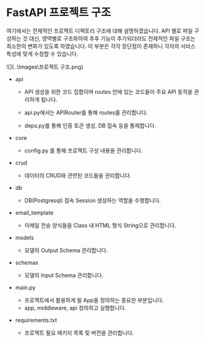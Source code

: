 # FastAPI 프로젝트 구조

여기에서는 전체적인 프로젝트 디렉토리 구조에 대해 설명하겠습니다. API 별로 파일 구성하는 것 대신, 영역별로 구조화하여 추후 기능이 추가되더라도 전체적인 파일 구조는 최소한의 변화가 있도록 하였습니다. 이 부분은 각각 장단점이 존재하니 각자의 서비스 특성에 맞게 수정할 수 있습니다.

![](..\Images\프로젝트 구조.png)

- api

  - API 생성을 위한 코드 집합이며 routes 안에 있는 코드들이 주요 API 동작을 관리하게 됩니다.

  - api.py에서는 APIRouter를 통해 routes를 관리합니다.
  - deps.py를 통해 인증 토큰 생성, DB 접속 등을 통제합니다.

- core
  - config.py 를 통해 프로젝트 구성 내용을 관리합니다.

- crud
  - 데이터의 CRUD와 관련된 코드들을 관리합니다.

- db
  - DB(Postgresql) 접속 Session 생성하는 역할을 수행합니다.

- email_template
  - 이메일 전송 양식들을 Class 내 HTML 형식 String으로 관리합니다.

- models
  - 모델의 Output Schema 관리합니다.

- schemas
  - 모델의 Input Schema 관리합니다.

- main.py
  - 프로젝트에서 활용하게 될 App을 정의하는 중요한 부분입니다.
  - app, middleware, api 정의하고 실행합니다.

- requirements.txt
  - 프로젝트 필요 패키지 목록 및 버전을 관리합니다.